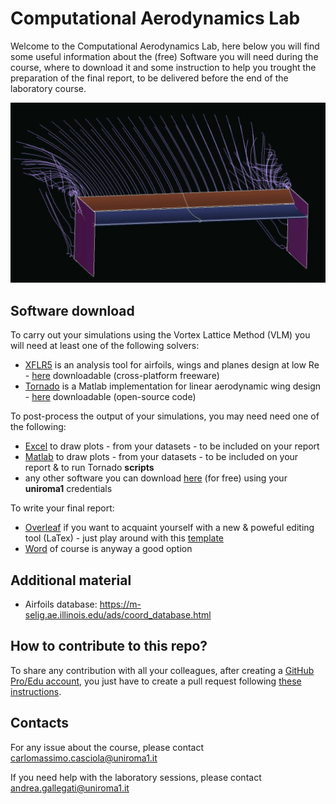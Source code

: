 # Computational Aerodynamics Lab

Welcome to the Computational Aerodynamics Lab, here below you will find some useful information about the (free) Software you will need during the course, where to download it and some instruction to help you trought the preparation of the final report, to be delivered before the end of the laboratory course.

![alt text](https://github.com/andreagalle/labcalaero-20/blob/master/doc/DRS-closed.jpg)

## Software download

To carry out your simulations using the Vortex Lattice Method (VLM) you will need at least one of the following solvers:

* [XFLR5](http://www.xflr5.tech/xflr5.htm) is an analysis tool for airfoils, wings and planes design at low Re - [here](https://sourceforge.net/projects/xflr5/files/) downloadable (cross-platform freeware)
* [Tornado](http://tornado.redhammer.se) is a Matlab implementation for linear aerodynamic wing design - [here](http://tornado.redhammer.se/index.php/download) downloadable (open-source code)

To post-process the output of your simulations, you may need need one of the following:

* [Excel](https://www.uniroma1.it/it/pagina/microsoft-office-studenti-e-personale-sapienza) to draw plots - from your datasets - to be included on your report
* [Matlab](https://it.mathworks.com/academia/tah-portal/sapienza-universita-di-roma-40576534.html) to draw plots - from your datasets - to be included on your report & to run Tornado **scripts**
* any other software you can download [here](https://www.uniroma1.it/it/pagina/software-gratuito) (for free) using your **uniroma1** credentials

To write your final report:

* [Overleaf](https://www.overleaf.com) if you want to acquaint yourself with a new & poweful editing tool (LaTex) - just play around with this [template](http://www.ingaero.uniroma1.it/attachments/079_Template_Elaborato_Finale_BAER_2019_latex.zip) 
* [Word](https://www.uniroma1.it/it/pagina/microsoft-office-studenti-e-personale-sapienza) of course is anyway a good option

## Additional material

* Airfoils database: <https://m-selig.ae.illinois.edu/ads/coord_database.html>

## How to contribute to this repo?

To share any contribution with all your colleagues, after creating a [GitHub Pro/Edu account](https://education.github.com/discount_requests/new), you just have to create a pull request following [these instructions]( https://help.github.com/en/articles/creating-a-pull-request-from-a-fork).

## Contacts

For any issue about the course, please contact <carlomassimo.casciola@uniroma1.it>

If you need help with the laboratory sessions, please contact <andrea.gallegati@uniroma1.it>
